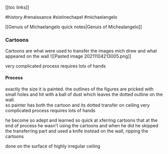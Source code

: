 [[toc links]] 

#history #renaissance #sistinechapel #michaelangelo 

[[Genuis of Michaelangelo quick notes|Genuis of Michealangelo]]

### Cartoons
Cartoons are what were used to transfer the images mich drew and what appeared on the wall
![[Pasted image 20211104213005.png]]

very complicated process requires lots of hands  

#### Process  

exactly the size it is painted. the outlines of the figures are pricked with small holes and hit with a ball of dust which leaves the dotted outline on the wall.  
so painter has both the cartoon and its dotted transfer on ceiling 
very complicated process requires lots of hands  

he become so adept and learned so quick at xferring cartoons that at the end of process he wasn't using the cartoons and when he did he skipped the transferring part and used a knife instead on the wall, ripping the cartoons   

done on the surface of highly irregular ceiling